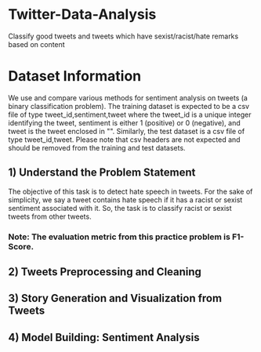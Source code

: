 # Twitter-Data-Analysis
Classify good tweets and tweets which have sexist/racist/hate remarks based on content

# Dataset Information
We use and compare various methods for sentiment analysis on tweets (a binary classification problem). 
The training dataset is expected to be a csv file of type tweet_id,sentiment,tweet where the tweet_id is a unique integer identifying the tweet, sentiment is either 1 (positive) or 0 (negative), and tweet is the tweet enclosed in "". Similarly, the test dataset is a csv file of type tweet_id,tweet. Please note that csv headers are not expected and should be removed from the training and test datasets.

## 1) Understand the Problem Statement
The objective of this task is to detect hate speech in tweets. For the sake of simplicity, we say a tweet contains hate speech if it has a racist or sexist sentiment associated with it. So, the task is to classify racist or sexist tweets from other tweets.
### Note: The evaluation metric from this practice problem is F1-Score.
## 2) Tweets Preprocessing and Cleaning
## 3) Story Generation and Visualization from Tweets
## 4) Model Building: Sentiment Analysis
